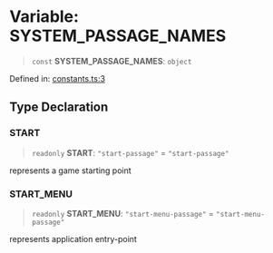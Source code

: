 # Variable: SYSTEM\_PASSAGE\_NAMES

> `const` **SYSTEM\_PASSAGE\_NAMES**: `object`

Defined in: [constants.ts:3](https://github.com/laruss/react-text-game/blob/7602514695c2b4f79da2fb62137ed33ba5572ba4/packages/core/src/constants.ts#L3)

## Type Declaration

### START

> `readonly` **START**: `"start-passage"` = `"start-passage"`

represents a game starting point

### START\_MENU

> `readonly` **START\_MENU**: `"start-menu-passage"` = `"start-menu-passage"`

represents application entry-point
